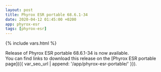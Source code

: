 ```yaml
---
layout: post
title: Phyrox ESR portable 68.6.1-34
date: 2020-04-12 01:45:00 +0200
app: phyrox-esr
tags: [phyrox-esr]
---
```

{% include vars.html %}

Release of Phyrox ESR portable 68.6.1-34 is now available.<br />
You can find links to download this release on the [Phyrox ESR portable page]({{ var_seo_url | append: '/app/phyrox-esr-portable/' }}).